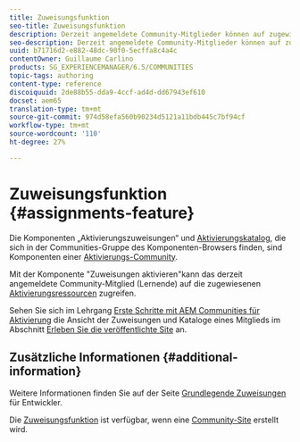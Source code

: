 ```yaml
---
title: Zuweisungsfunktion
seo-title: Zuweisungsfunktion
description: Derzeit angemeldete Community-Mitglieder können auf zugewiesene Ressourcen für die Aktivierung zugreifen
seo-description: Derzeit angemeldete Community-Mitglieder können auf zugewiesene Ressourcen für die Aktivierung zugreifen
uuid: b71716d2-e882-48dc-90f0-5ecffa8c4a4c
contentOwner: Guillaume Carlino
products: SG_EXPERIENCEMANAGER/6.5/COMMUNITIES
topic-tags: authoring
content-type: reference
discoiquuid: 2de88b55-dda9-4ccf-ad4d-dd67943ef610
docset: aem65
translation-type: tm+mt
source-git-commit: 974d58efa560b90234d5121a11bdb445c7bf94cf
workflow-type: tm+mt
source-wordcount: '110'
ht-degree: 27%

---
```



# Zuweisungsfunktion {#assignments-feature}

Die Komponenten „Aktivierungszuweisungen“ und [Aktivierungskatalog](/help/communities/catalog.md), die sich in der Communities-Gruppe des Komponenten-Browsers finden, sind Komponenten einer [Aktivierungs-Community](/help/communities/overview.md#enablement-community).

Mit der Komponente &quot;Zuweisungen aktivieren&quot;kann das derzeit angemeldete Community-Mitglied (Lernende) auf die zugewiesenen [Aktivierungsressourcen](/help/communities/resources.md) zugreifen.

Sehen Sie sich im Lehrgang [Erste Schritte mit AEM Communities für Aktivierung](/help/communities/getting-started-enablement.md) die Ansicht der Zuweisungen und Kataloge eines Mitglieds im Abschnitt [Erleben Sie die veröffentlichte Site](/help/communities/enablement-published-site.md) an.

## Zusätzliche Informationen {#additional-information}

Weitere Informationen finden Sie auf der Seite [Grundlegende Zuweisungen](/help/communities/essentials-assignments.md) für Entwickler.

Die [Zuweisungsfunktion](/help/communities/functions.md#assignments-function) ist verfügbar, wenn eine [Community-Site](/help/communities/sites-console.md) erstellt wird.
